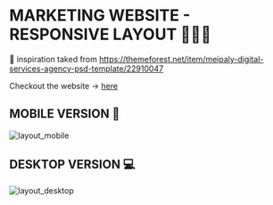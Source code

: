 # MARKETING WEBSITE - RESPONSIVE LAYOUT 👷‍♂️🧰

🌄 inspiration taked from 
https://themeforest.net/item/meipaly-digital-services-agency-psd-template/22910047

Checkout the website -> [here](https://jjsebastianfuertes.github.io/layout-meipaly/)


## MOBILE VERSION 📱
![layout_mobile](https://user-images.githubusercontent.com/26838420/120143054-099d4b00-c1a5-11eb-9c53-0d04f67ba9cc.png)


## DESKTOP VERSION 💻

![layout_desktop](https://user-images.githubusercontent.com/26838420/120142946-d65abc00-c1a4-11eb-8aec-2be2d871ec6f.png)
